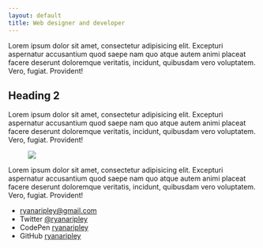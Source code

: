 ```yaml
---
layout: default
title: Web designer and developer
---
```


  
  <p>Lorem ipsum dolor sit amet, consectetur adipisicing elit. Excepturi aspernatur accusantium quod saepe nam quo atque autem animi placeat facere deserunt doloremque veritatis, incidunt, quibusdam vero voluptatem. Vero, fugiat. Provident!</p>

  <h2>Heading 2</h2>
  <p>Lorem ipsum dolor sit amet, consectetur adipisicing elit. Excepturi aspernatur accusantium quod saepe nam quo atque autem animi placeat facere deserunt doloremque veritatis, incidunt, quibusdam vero voluptatem. Vero, fugiat. Provident!</p>
  <figure>
    <img src="http://placehold.it/1400x900" />
  </figure>
  <p>Lorem ipsum dolor sit amet, consectetur adipisicing elit. Excepturi aspernatur accusantium quod saepe nam quo atque autem animi placeat facere deserunt doloremque veritatis, incidunt, quibusdam vero voluptatem. Vero, fugiat. Provident!</p>

  <ul class="contact">
    <li><a href="mailto:ryanaripley@gmail.com">ryanaripley@gmail.com</a></li>
    <li>Twitter <a href="https://twitter.com/ryanaripley">@ryanaripley</a></li>
    <li>CodePen <a href="http://codepen.io/ryanaripley/">ryanaripley</a></li>
    <li>GitHub <a href="https://github.com/ryanaripley">ryanaripley</a></li>
  </ul>

